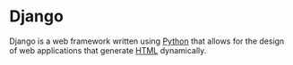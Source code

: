 # Django



Django is a web framework written using [Python](/wiki/Python) that allows for the design of web applications that generate [HTML](/wiki/HTML) dynamically.















